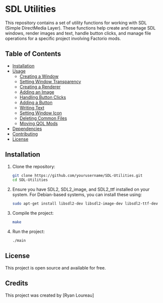 # SDL Utilities

This repository contains a set of utility functions for working with SDL (Simple DirectMedia Layer). These functions help create and manage SDL windows, render images and text, handle button clicks, and manage file operations for a specific project involving Factorio mods.

## Table of Contents

- [Installation](#installation)
- [Usage](#usage)
  - [Creating a Window](#creating-a-window)
  - [Setting Window Transparency](#setting-window-transparency)
  - [Creating a Renderer](#creating-a-renderer)
  - [Adding an Image](#adding-an-image)
  - [Handling Button Clicks](#handling-button-clicks)
  - [Adding a Button](#adding-a-button)
  - [Writing Text](#writing-text)
  - [Setting Window Icon](#setting-window-icon)
  - [Deleting Common Files](#deleting-common-files)
  - [Moving QOL Mods](#moving-qol-mods)
- [Dependencies](#dependencies)
- [Contributing](#contributing)
- [License](#license)

## Installation

1. Clone the repository:
   ```bash
   git clone https://github.com/yourusername/SDL-Utilities.git
   cd SDL-Utilities

2. Ensure you have SDL2, SDL2_image, and SDL2_ttf installed on your system. For Debian-based systems, you can install these using:
    ```bash
    sudo apt-get install libsdl2-dev libsdl2-image-dev libsdl2-ttf-dev

3. Compile the project:
    ```bash
    make
4. Run the project:
   ```bash
   ./main

## License

This project is open source and available for free.

## Credits

This project was created by [Ryan Loureau]